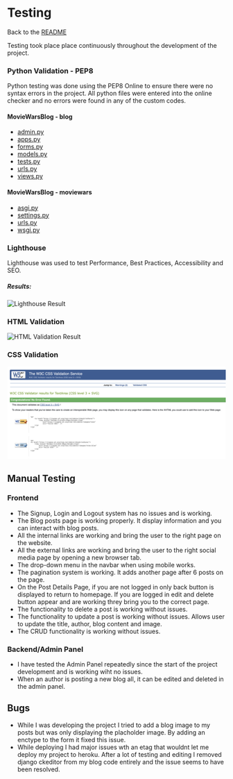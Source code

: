 # Testing
Back to the [README](README.md)

Testing took place place continuously throughout the development of the project.

### Python Validation - PEP8
Python testing was done using the PEP8 Online to ensure there were no syntax errors in the project. All python files
were entered into the online checker and no errors were found in any of the custom codes.

#### MovieWarsBlog - blog
* [admin.py](./assets/testme/blog-pep8-admin.png)
* [apps.py](./assets/testme/blog-pep8-apps.png)
* [forms.py](./assets/testme/blog-pep8-forms.png)
* [models.py](./assets/testme/blog-pep8-models.png)
* [tests.py](./assets/testme/blog-pep8-tests.png)
* [urls.py](./assets/testme/blog-pep8-urls.png)
* [views.py](./assets/testme/blog-pep8-views.png)

#### MovieWarsBlog - moviewars
* [asgi.py](./assets/testme/moviewars-pep8-asgi.png)
* [settings.py](./assets/testme/moviewars-pep8-settings.png)
* [urls.py](./assets/testme/moviewars-pep8-urls.png)
* [wsgi.py](./assets/testme/moviewars-pep8-wsgi.png)


### Lighthouse
Lighthouse was used to test Performance, Best Practices, Accessibility and SEO. 

##### Results:
![Lighthouse Result]()

### HTML Validation
![HTML Validation Result]()

### CSS Validation

![CSS Validation Result](./assets/testme/css-check.png)

## Manual Testing

### Frontend
* The Signup, Login and Logout system has no issues and is working.
* The Blog posts page is working properly. It display information and you can interact with blog posts. 
* All the internal links are working and bring the user to the right page on the website.
* All the external links are working and bring the user to the right social media page by 
  opening a new browser tab.
* The drop-down menu in the navbar when using mobile works.
* The pagination system is working. It adds another page after 6 posts on the page.
* On the Post Details Page, if you are not logged in only back button is displayed to return to homepage. If you are logged in edit and delete button appear 
  and are working threy bring you to the correct page.  
* The functionality to delete a post is working without issues. 
* The functionality to update a post is working without issues. Allows user to update the title, author, blog content and image.
* The CRUD functionality is working without issues.

### Backend/Admin Panel
* I have tested the Admin Panel repeatedly since the start of the project development and is working wiht no issues.
* When an author is posting a new blog all, it can be edited and deleted in the admin panel.

## Bugs

* While I was developing the project I tried to add a blog image to my posts but was only displaying the placholder image. By adding an enctype to the form it fixed this issue. 
* While deploying I had major issues wth an etag that wouldnt let me deploy my project to heroku. After a lot of testing and editing I removed django ckeditor from my blog code entirely and the issue seems to have been resolved.